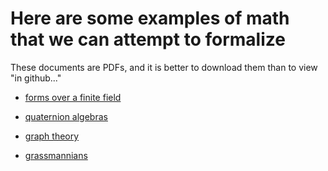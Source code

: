 

# Here are some examples of math that we can attempt to formalize

  These documents are PDFs, and it is better to download them than to view "in github..."

- [forms over a finite field](/documents/forms-over-finite-fields/forms.pdf)

- [quaternion algebras](/documents/quaternions/quaternion-algebras.pdf)

- [graph theory](/documents/graph-theory/graphs.pdf)

- [grassmannians](/document/grassmann/grassmann.pdf)
